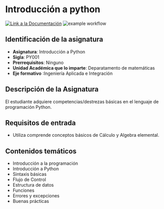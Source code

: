 # Introducción a python

<a href="https://fralfaro.github.io/jupytebook/"><img alt="Link a la Documentación" src="https://img.shields.io/badge/docs-link-brightgreen"></a>
![example workflow](https://github.com/fralfaro/jupytebook/actions/workflows/github-actions-demo.yml/badge.svg)

## Identificación de la asignatura

* **Asignatura**: Introducción a Python
* **Sigla**: PY001
* **Prerrequisitos**: Ninguno
* **Unidad Académica que lo imparte**: Deparatamento de matemáticas
* **Eje formativo** :Ingeniería Aplicada e Integración

## Descripción de la Asignatura

El estudiante adquiere competencias/destrezas básicas en el lenguaje de programación Python.

## Requisitos de entrada

* Utiliza comprende conceptos básicos de Cálculo y Algebra elemental.

## Contenidos temáticos

* Introducción a la programación
* Introducción a Python
* Sintaxis básicas
* Flujo de Control
* Estructura de datos
* Funciones
* Errores y excepciones
* Buenas prácticas




